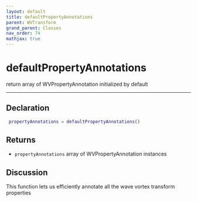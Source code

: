 ```yaml
---
layout: default
title: defaultPropertyAnnotations
parent: WVTransform
grand_parent: Classes
nav_order: 74
mathjax: true
---
```


#  defaultPropertyAnnotations

return array of WVPropertyAnnotation initialized by default


---

## Declaration
```matlab
 propertyAnnotations = defaultPropertyAnnotations()
```
## Returns
+ `propertyAnnotations`  array of WVPropertyAnnotation instances

## Discussion

  This function lets us efficiently annotate all the wave vortex transform
  properties
 
      
